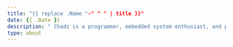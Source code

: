 ```yaml
---
title: "{{ replace .Name "-" " " | title }}"
date: {{ .Date }}
description: " Chadz is a programmer, embedded system enthusiast, and powerlifter. He blogs about technology, culture, gadgets, personal development, powerlifting, code, the web, where we’re going and where we’ve been. He’s excited about community, social equity, media, entrepreneurship and above all, the open web "
type: about
---
```

